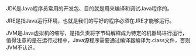 JDK是Java程序员常用的开发包、目的就是用来编译和调试Java程序的。

JRE是指Java运行环境，也就是我们的写好的程序必须在JRE才能够运行。

JVM是Java虚拟机的缩写，是指负责将字节码解释成为特定的机器码进行运行，值得注意的是在运行过程中，Java源程序需要通过编译器编译为.class文件，否则JVM不认识。